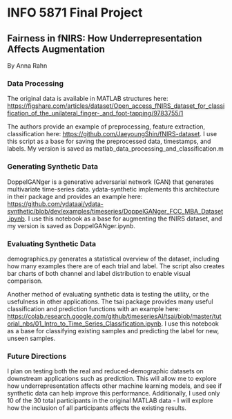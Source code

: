 # INFO 5871 Final Project
## Fairness in fNIRS: How Underrepresentation Affects Augmentation
By Anna Rahn

### Data Processing
The original data is available in MATLAB structures here: https://figshare.com/articles/dataset/Open_access_fNIRS_dataset_for_classification_of_the_unilateral_finger-_and_foot-tapping/9783755/1

The authors provide an example of preprocessing, feature extraction, classification here: https://github.com/JaeyoungShin/fNIRS-dataset. I use this script as a base for saving the preprocessed data, timestamps, and labels. My version is saved as matlab_data_processing_and_classification.m

### Generating Synthetic Data
DoppelGANger is a generative adversarial network (GAN) that generates multivariate time-series data. ydata-synthetic implements this architecture in their package and provides an example here: https://github.com/ydataai/ydata-synthetic/blob/dev/examples/timeseries/DoppelGANger_FCC_MBA_Dataset.ipynb. I use this notebook as a base for augmenting the fNIRS dataset, and my version is saved as DoppelGANger.ipynb.

### Evaluating Synthetic Data
demographics.py generates a statistical overview of the dataset, including how many examples there are of each trial and label. The script also creates bar charts of both channel and label distribution to enable visual comparison.

Another method of evaluating synthetic data is testing the utility, or the usefulness in other applications. The tsai package provides many useful classification and prediction functions with an example here: https://colab.research.google.com/github/timeseriesAI/tsai/blob/master/tutorial_nbs/01_Intro_to_Time_Series_Classification.ipynb. I use this notebook as a base for classifying existing samples and predicting the label for new, unseen samples.

### Future Directions
I plan on testing both the real and reduced-demographic datasets on downstream applications such as prediction. This will allow me to explore how underrepresentation affects other machine learning models, and see if synthetic data can help improve this performance. Additionally, I used only 10 of the 30 total participants in the original MATLAB data - I will explore how the inclusion of all participants affects the existing results.
